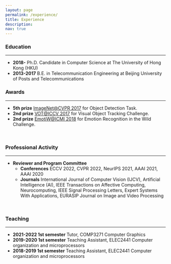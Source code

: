 ```yaml
---
layout: page
permalink: /experience/
title: Experience
description: 
nav: true
---
```

<h3> Education</h3>
<hr/>
<ul>
<li><b>2018-</b>  Ph.D. Candidate in Computer Science at The University of Hong Kong (HKU)</li>
<li><b>2013-2017</b> B.E. in Telecommunication Engineering at Beijing University of Posts and Telecommunications</li>
</ul>

<!-- 
<br/>
<h3>▪️ Working Experience</h3>
<hr/>
<ul>
<li><b>Research Intern</b> at FacebookAI Assistant team. Worked on Task-Oriented Dialogue Systems.</li>
</ul>
▪️
-->

<h3> Awards</h3>
<hr/>
<ul>
<li><b>5th prize</b> <a href="https://image-net.org/challenges/LSVRC/2017/">ImageNet@CVPR 2017</a> for Object Detection Task.</li> 
<li><b>2nd prize</b> <a href="https://www.votchallenge.net/index.html">VOT@ICCV 2017</a> for Visual Object Tracking Challenge.</li>
<li><b>2nd prize</b> <a href="https://sites.google.com/view/emotiw2018">EmotiW@ICMI 2018</a> for Emotion Recognition in the Wild Challenge.</li>
</ul>

<br/>
<h3> Professional Activity</h3>
<hr/>
<ul>
<li><b>Reviewer and Program Committee</b>
    <ul>
    <li><b>Conferences</b> ECCV 2022, CVPR 2022, NeurIPS 2021, AAAI 2021, AAAI 2020</li>
    <li><b>Journals</b> International Journal of Computer Vision (IJCV), Artificial Intelligence (AI), IEEE Transactions on Affective Computing, Neurocomputing, IEEE Signal Processing Letters, Expert Systems With Applications, EURASIP Journal on Image and Video Processing</li>
    </ul>
</li>
</ul>
<br/>

<h3> Teaching</h3>
<hr/>
<ul>
<li><b>2021-2022 1st semester</b> Tutor, COMP3271 Computer Graphics</li> 
<li><b>2019-2020 1st semester</b> Teaching Assistant, ELEC2441 Computer organization and microprocessors</li>
<li><b>2018-2019 1st semester</b> Teaching Assistant, ELEC2441 Computer organization and microprocessors</li>
</ul>


